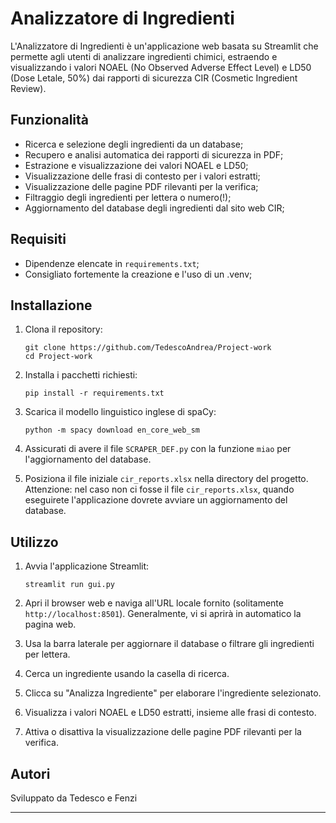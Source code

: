 # Analizzatore di Ingredienti

L'Analizzatore di Ingredienti è un'applicazione web basata su Streamlit che permette agli utenti di analizzare ingredienti chimici, estraendo e visualizzando i valori NOAEL (No Observed Adverse Effect Level) e LD50 (Dose Letale, 50%) dai rapporti di sicurezza CIR (Cosmetic Ingredient Review).

## Funzionalità

- Ricerca e selezione degli ingredienti da un database;
- Recupero e analisi automatica dei rapporti di sicurezza in PDF;
- Estrazione e visualizzazione dei valori NOAEL e LD50;
- Visualizzazione delle frasi di contesto per i valori estratti;
- Visualizzazione delle pagine PDF rilevanti per la verifica;
- Filtraggio degli ingredienti per lettera o numero(!);
- Aggiornamento del database degli ingredienti dal sito web CIR;

## Requisiti
- Dipendenze elencate in `requirements.txt`;
- Consigliato fortemente la creazione e l'uso di un .venv;

## Installazione

1. Clona il repository:
   ```
   git clone https://github.com/TedescoAndrea/Project-work 
   cd Project-work
   ```

2. Installa i pacchetti richiesti:
   ```
   pip install -r requirements.txt
   ```

3. Scarica il modello linguistico inglese di spaCy:
   ```
   python -m spacy download en_core_web_sm
   ```

4. Assicurati di avere il file `SCRAPER_DEF.py` con la funzione `miao` per l'aggiornamento del database.

5. Posiziona il file iniziale `cir_reports.xlsx` nella directory del progetto. Attenzione: nel caso non ci fosse il file `cir_reports.xlsx`, quando eseguirete l'applicazione dovrete avviare un aggiornamento del database. 

## Utilizzo

1. Avvia l'applicazione Streamlit:
   ```
   streamlit run gui.py
   ```

2. Apri il browser web e naviga all'URL locale fornito (solitamente `http://localhost:8501`). Generalmente, vi si aprirà in automatico la pagina web.

3. Usa la barra laterale per aggiornare il database o filtrare gli ingredienti per lettera.

4. Cerca un ingrediente usando la casella di ricerca.

5. Clicca su "Analizza Ingrediente" per elaborare l'ingrediente selezionato.

6. Visualizza i valori NOAEL e LD50 estratti, insieme alle frasi di contesto.

7. Attiva o disattiva la visualizzazione delle pagine PDF rilevanti per la verifica.

## Autori

Sviluppato da Tedesco e Fenzi

---